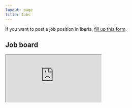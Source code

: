 ```yaml
---
layout: page
title: Jobs
---
```


If you want to post a job position in Iberia, <a href="https://docs.google.com/forms/d/e/1FAIpQLSeXl3xrDyOQPgogSViaXBP-7ppXTOiTatSISuU6lq-YOC_zVw/viewform" target="_blank">fill up this form</a>.

## Job board

<div class="job-board-container">
    <iframe class="job-board" src="https://docs.google.com/spreadsheets/d/e/2PACX-1vQvPxF7VteF5zsxldfQoHQ2MXA3fi5pREU6QLEbskPKtxJ4pi3JUH2QvIUWyUpu4rxplKAEyT1KQVrl/pubhtml?gid=0&amp;single=true&amp;widget=true&amp;headers=false"></iframe>
</div>
